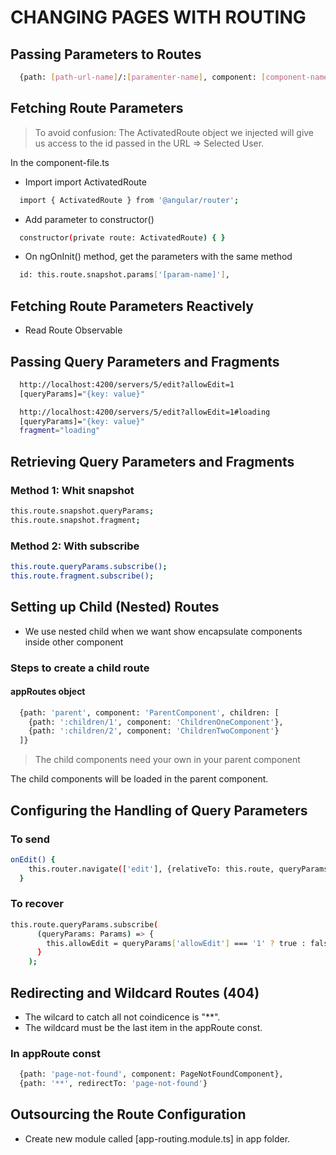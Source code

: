 # CHANGING PAGES WITH ROUTING

## Passing Parameters to Routes
```sh
  {path: [path-url-name]/:[paramenter-name], component: [component-name]},
```
## Fetching Route Parameters

> To avoid confusion: The ActivatedRoute object we injected will give us access
> to the id passed in the URL => Selected User.

In the component-file.ts
- Import import ActivatedRoute
```sh
  import { ActivatedRoute } from '@angular/router';
```
- Add parameter to constructor()
```sh
  constructor(private route: ActivatedRoute) { }
```

- On ngOnInit() method, get the parameters with the same method
```sh
  id: this.route.snapshot.params['[param-name]'],
```
## Fetching Route Parameters Reactively

- Read Route Observable

## Passing Query Parameters and Fragments
```sh
  http://localhost:4200/servers/5/edit?allowEdit=1
  [queryParams]="{key: value}"

  http://localhost:4200/servers/5/edit?allowEdit=1#loading
  [queryParams]="{key: value}"
  fragment="loading"
```

## Retrieving Query Parameters and Fragments

### Method 1: Whit snapshot
```sh
this.route.snapshot.queryParams;
this.route.snapshot.fragment;
```

### Method 2: With subscribe
```sh
this.route.queryParams.subscribe();
this.route.fragment.subscribe();
```

## Setting up Child (Nested) Routes

- We use nested child when we want show encapsulate components inside other component

### Steps to create a child route

#### appRoutes object
```sh
  {path: 'parent', component: 'ParentComponent', children: [
    {path: ':children/1', component: 'ChildrenOneComponent'},
    {path: ':children/2', component: 'ChildrenTwoComponent'}
  ]}
```

> The child components need your own <router-outlet></router-outlet> in your parent component

The child components will be loaded in the parent component.

## Configuring the Handling of Query Parameters

### To send
```sh
onEdit() {
    this.router.navigate(['edit'], {relativeTo: this.route, queryParamsHandling: 'preserve'});
  }
```

### To recover
```sh
this.route.queryParams.subscribe(
      (queryParams: Params) => {
        this.allowEdit = queryParams['allowEdit'] === '1' ? true : false;
      }
    );
```

## Redirecting and Wildcard Routes (404)

- The wilcard to catch all not coindicence is "**".
- The wildcard must be the last item in the appRoute const.


### In appRoute const
```sh
  {path: 'page-not-found', component: PageNotFoundComponent},
  {path: '**', redirectTo: 'page-not-found'}
```

## Outsourcing the Route Configuration

- Create new module called [app-routing.module.ts] in app folder.
